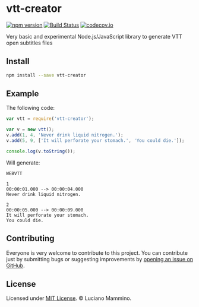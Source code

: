 # vtt-creator

[![npm version](https://badge.fury.io/js/vtt-creator.svg)](http://badge.fury.io/js/vtt-creator)
[![Build Status](https://travis-ci.org/lmammino/vtt-creator.svg?branch=master)](https://travis-ci.org/lmammino/vtt-creator)
[![codecov.io](https://codecov.io/gh/lmammino/vtt-creator/coverage.svg?branch=master)](https://codecov.io/gh/lmammino/vtt-creator)

Very basic and experimental Node.js/JavaScript library to generate VTT open subtitles files


## Install

```bash
npm install --save vtt-creator
```

## Example

The following code:

```javascript
var vtt = require('vtt-creator');

var v = new vtt();
v.add(1, 4, 'Never drink liquid nitrogen.');
v.add(5, 9, ['It will perforate your stomach.', 'You could die.']);

console.log(v.toString());
```

Will generate:

```plain
WEBVTT

1
00:00:01.000 --> 00:00:04.000
Never drink liquid nitrogen.

2
00:00:05.000 --> 00:00:09.000
It will perforate your stomach.
You could die.

```

## Contributing

Everyone is very welcome to contribute to this project.
You can contribute just by submitting bugs or suggesting improvements by
[opening an issue on GitHub](https://github.com/lmammino/wtt-creator/issues).


## License

Licensed under [MIT License](LICENSE). © Luciano Mammino.
